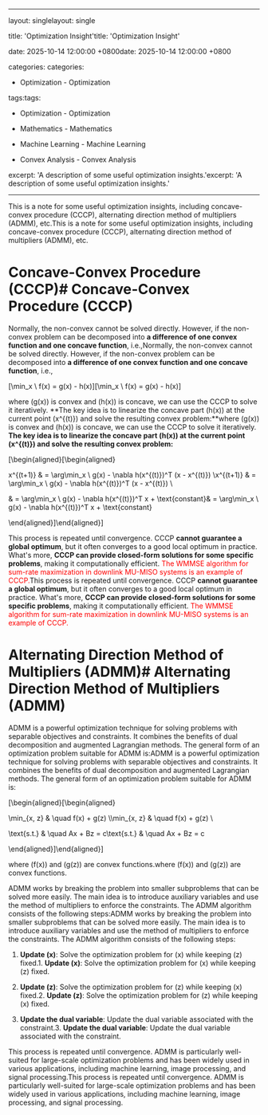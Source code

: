 ------

layout: singlelayout: single

title: 'Optimization Insight'title: 'Optimization Insight'

date: 2025-10-14 12:00:00 +0800date: 2025-10-14 12:00:00 +0800

categories: categories: 

  - Optimization  - Optimization

tags:tags:

  - Optimization  - Optimization

  - Mathematics  - Mathematics

  - Machine Learning  - Machine Learning

  - Convex Analysis  - Convex Analysis

excerpt: 'A description of some useful optimization insights.'excerpt: 'A description of some useful optimization insights.'

------



This is a note for some useful optimization insights, including concave-convex procedure (CCCP), alternating direction method of multipliers (ADMM), etc.This is a note for some useful optimization insights, including concave-convex procedure (CCCP), alternating direction method of multipliers (ADMM), etc.



# Concave-Convex Procedure (CCCP)# Concave-Convex Procedure (CCCP)



Normally, the non-convex cannot be solved directly. However, if the non-convex problem can be decomposed into **a difference of one convex function and one concave function**, i.e.,Normally, the non-convex cannot be solved directly. However, if the non-convex problem can be decomposed into **a difference of one convex function and one concave function**, i.e.,



\[\min_x \ f(x) = g(x) - h(x)\]\[\min_x \ f(x) = g(x) - h(x)\]



where \(g(x)\) is convex and \(h(x)\) is concave, we can use the CCCP to solve it iteratively. **The key idea is to linearize the concave part \(h(x)\) at the current point \(x^{(t)}\) and solve the resulting convex problem:**where \(g(x)\) is convex and \(h(x)\) is concave, we can use the CCCP to solve it iteratively. **The key idea is to linearize the concave part \(h(x)\) at the current point \(x^{(t)}\) and solve the resulting convex problem:**



\[\begin{aligned}\[\begin{aligned}

x^{(t+1)} & = \arg\min_x \ g(x) - \nabla h(x^{(t)})^T (x - x^{(t)}) \\x^{(t+1)} & = \arg\min_x \ g(x) - \nabla h(x^{(t)})^T (x - x^{(t)}) \\

& = \arg\min_x \ g(x) - \nabla h(x^{(t)})^T x + \text{constant}& = \arg\min_x \ g(x) - \nabla h(x^{(t)})^T x + \text{constant}

\end{aligned}\]\end{aligned}\]



This process is repeated until convergence. CCCP **cannot guarantee a global optimum**, but it often converges to a good local optimum in practice. What's more, **CCCP can provide closed-form solutions for some specific problems**, making it computationally efficient. <span style="color: red;">The WMMSE algorithm for sum-rate maximization in downlink MU-MISO systems is an example of CCCP.</span>This process is repeated until convergence. CCCP **cannot guarantee a global optimum**, but it often converges to a good local optimum in practice. What's more, **CCCP can provide closed-form solutions for some specific problems**, making it computationally efficient. <span style="color: red;">The WMMSE algorithm for sum-rate maximization in downlink MU-MISO systems is an example of CCCP.</span>



# Alternating Direction Method of Multipliers (ADMM)# Alternating Direction Method of Multipliers (ADMM)



ADMM is a powerful optimization technique for solving problems with separable objectives and constraints. It combines the benefits of dual decomposition and augmented Lagrangian methods. The general form of an optimization problem suitable for ADMM is:ADMM is a powerful optimization technique for solving problems with separable objectives and constraints. It combines the benefits of dual decomposition and augmented Lagrangian methods. The general form of an optimization problem suitable for ADMM is:



\[\begin{aligned}\[\begin{aligned}

\min_{x, z} & \quad f(x) + g(z) \\\min_{x, z} & \quad f(x) + g(z) \\

\text{s.t.} & \quad Ax + Bz = c\text{s.t.} & \quad Ax + Bz = c

\end{aligned}\]\end{aligned}\]



where \(f(x)\) and \(g(z)\) are convex functions.where \(f(x)\) and \(g(z)\) are convex functions.



ADMM works by breaking the problem into smaller subproblems that can be solved more easily. The main idea is to introduce auxiliary variables and use the method of multipliers to enforce the constraints. The ADMM algorithm consists of the following steps:ADMM works by breaking the problem into smaller subproblems that can be solved more easily. The main idea is to introduce auxiliary variables and use the method of multipliers to enforce the constraints. The ADMM algorithm consists of the following steps:



1. **Update \(x\)**: Solve the optimization problem for \(x\) while keeping \(z\) fixed.1. **Update \(x\)**: Solve the optimization problem for \(x\) while keeping \(z\) fixed.

2. **Update \(z\)**: Solve the optimization problem for \(z\) while keeping \(x\) fixed.2. **Update \(z\)**: Solve the optimization problem for \(z\) while keeping \(x\) fixed.

3. **Update the dual variable**: Update the dual variable associated with the constraint.3. **Update the dual variable**: Update the dual variable associated with the constraint.



This process is repeated until convergence. ADMM is particularly well-suited for large-scale optimization problems and has been widely used in various applications, including machine learning, image processing, and signal processing.This process is repeated until convergence. ADMM is particularly well-suited for large-scale optimization problems and has been widely used in various applications, including machine learning, image processing, and signal processing.